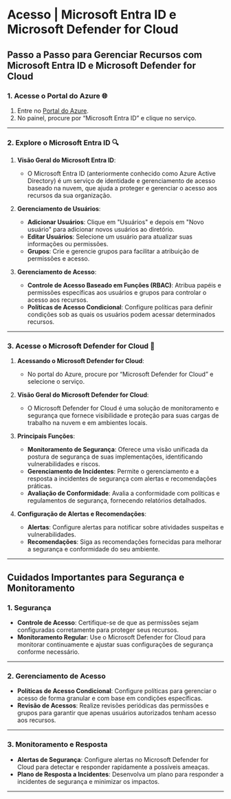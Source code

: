 # Acesso | Microsoft Entra ID e Microsoft Defender for Cloud

## Passo a Passo para Gerenciar Recursos com Microsoft Entra ID e Microsoft Defender for Cloud

### 1. Acesse o Portal do Azure 🌐

1. Entre no [Portal do Azure](https://portal.azure.com).
2. No painel, procure por “Microsoft Entra ID” e clique no serviço.

---

### 2. Explore o Microsoft Entra ID 🔍

1. **Visão Geral do Microsoft Entra ID**:
   - O Microsoft Entra ID (anteriormente conhecido como Azure Active Directory) é um serviço de identidade e gerenciamento de acesso baseado na nuvem, que ajuda a proteger e gerenciar o acesso aos recursos da sua organização.

2. **Gerenciamento de Usuários**:
   - **Adicionar Usuários**: Clique em "Usuários" e depois em "Novo usuário" para adicionar novos usuários ao diretório.
   - **Editar Usuários**: Selecione um usuário para atualizar suas informações ou permissões.
   - **Grupos**: Crie e gerencie grupos para facilitar a atribuição de permissões e acesso.

3. **Gerenciamento de Acesso**:
   - **Controle de Acesso Baseado em Funções (RBAC)**: Atribua papéis e permissões específicas aos usuários e grupos para controlar o acesso aos recursos.
   - **Políticas de Acesso Condicional**: Configure políticas para definir condições sob as quais os usuários podem acessar determinados recursos.

---

### 3. Acesse o Microsoft Defender for Cloud 🔐

1. **Acessando o Microsoft Defender for Cloud**:
   - No portal do Azure, procure por “Microsoft Defender for Cloud” e selecione o serviço.

2. **Visão Geral do Microsoft Defender for Cloud**:
   - O Microsoft Defender for Cloud é uma solução de monitoramento e segurança que fornece visibilidade e proteção para suas cargas de trabalho na nuvem e em ambientes locais.

3. **Principais Funções**:
   - **Monitoramento de Segurança**: Oferece uma visão unificada da postura de segurança de suas implementações, identificando vulnerabilidades e riscos.
   - **Gerenciamento de Incidentes**: Permite o gerenciamento e a resposta a incidentes de segurança com alertas e recomendações práticas.
   - **Avaliação de Conformidade**: Avalia a conformidade com políticas e regulamentos de segurança, fornecendo relatórios detalhados.

4. **Configuração de Alertas e Recomendações**:
   - **Alertas**: Configure alertas para notificar sobre atividades suspeitas e vulnerabilidades.
   - **Recomendações**: Siga as recomendações fornecidas para melhorar a segurança e conformidade do seu ambiente.

---

## Cuidados Importantes para Segurança e Monitoramento

### 1. **Segurança**

- **Controle de Acesso**: Certifique-se de que as permissões sejam configuradas corretamente para proteger seus recursos.
- **Monitoramento Regular**: Use o Microsoft Defender for Cloud para monitorar continuamente e ajustar suas configurações de segurança conforme necessário.

---

### 2. **Gerenciamento de Acesso**

- **Políticas de Acesso Condicional**: Configure políticas para gerenciar o acesso de forma granular e com base em condições específicas.
- **Revisão de Acessos**: Realize revisões periódicas das permissões e grupos para garantir que apenas usuários autorizados tenham acesso aos recursos.

---

### 3. **Monitoramento e Resposta**

- **Alertas de Segurança**: Configure alertas no Microsoft Defender for Cloud para detectar e responder rapidamente a possíveis ameaças.
- **Plano de Resposta a Incidentes**: Desenvolva um plano para responder a incidentes de segurança e minimizar os impactos.

---
